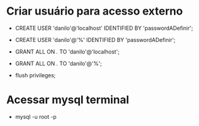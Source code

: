 # Criar usuário para acesso externo

- CREATE USER 'danilo'@'localhost' IDENTIFIED BY 'passwordADefinir';
- CREATE USER 'danilo'@'%' IDENTIFIED BY 'passwordADefinir';

- GRANT ALL ON _._ TO 'danilo'@'localhost';
- GRANT ALL ON _._ TO 'danilo'@'%';
- flush privileges;

# Acessar mysql terminal

- mysql -u root -p

